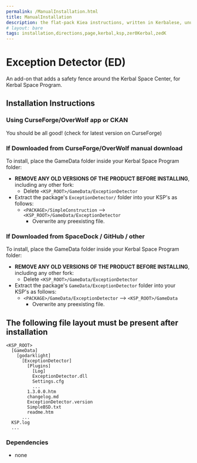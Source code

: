 ```yaml
---
permalink: /ManualInstallation.html
title: ManualInstallation
description: the flat-pack Kiea instructions, written in Kerbalese, unusally present
# layout: bare
tags: installation,directions,page,kerbal,ksp,zer0Kerbal,zedK
---
```


<!-- ManualInstallation.md v1.1.1.0
Exception Detector (ED)
created: 01 Apr 2019
updated: 01 Apr 2022 -->

<!-- based upon work by Lisias -->

# Exception Detector (ED)

An add-on that adds a safety fence around the Kerbal Space Center, for Kerbal Space Program.

## Installation Instructions

### Using CurseForge/OverWolf app or CKAN

You should be all good! (check for latest version on CurseForge)

### If Downloaded from CurseForge/OverWolf manual download

To install, place the GameData folder inside your Kerbal Space Program folder:

* **REMOVE ANY OLD VERSIONS OF THE PRODUCT BEFORE INSTALLING**, including any other fork:
  * Delete `<KSP_ROOT>/GameData/ExceptionDetector`
* Extract the package's `ExceptionDetector/` folder into your KSP's as follows:
  * `<PACKAGE>/SimpleConstruction` --> `<KSP_ROOT>/GameData/ExceptionDetector`
    * Overwrite any preexisting file.

### If Downloaded from SpaceDock / GitHub / other

To install, place the GameData folder inside your Kerbal Space Program folder:

* **REMOVE ANY OLD VERSIONS OF THE PRODUCT BEFORE INSTALLING**, including any other fork:
  * Delete `<KSP_ROOT>/GameData/ExceptionDetector`
* Extract the package's `GameData/ExceptionDetector` folder into your KSP's as follows:
  * `<PACKAGE>/GameData/ExceptionDetector` --> `<KSP_ROOT>/GameData`
    * Overwrite any preexisting file.

## The following file layout must be present after installation

```
<KSP_ROOT>
  [GameData]
    [godarklight]
      [ExceptionDetector]
        [Plugins]
          [Log]
          ExceptionDetector.dll
          Settings.cfg
          ...
        1.3.0.0.htm
        changelog.md
        ExceptionDetector.version
        SimpleBSD.txt
        readme.htm
      ...
  KSP.log
  ...
```

### Dependencies

* none
